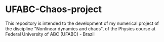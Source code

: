# UFABC-Chaos-project
This repository is intended to the development of my numerical project of the discipline "Nonlinear dynamics and chaos", of the Physics course at Federal University of ABC (UFABC) - Brazil
